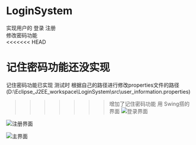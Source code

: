 # LoginSystem
实现用户的 登录 注册  
修改密码功能  
<<<<<<< HEAD

记住密码功能还没实现
=======
记住密码功能已实现  测试时 根据自己的路径进行修改properties文件的路径 (D:\Eclipse_J2EE_workspace\LoginSystem\src\user_information.properties)
>>>>>>> 增加了记住密码功能
用 Swing搭的界面 
![登录界面](https://i.loli.net/2019/12/05/9XzmAebCRaUSHwl.png)

![注册界面](https://i.loli.net/2019/12/05/GjB6ueh5I7XALsm.jpg)

![主界面](https://i.loli.net/2019/12/05/zIXomTjhNvRiZlY.png)

